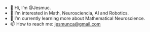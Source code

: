 - 👋 Hi, I’m @Jesmuc.
- 👀 I’m interested in Math, Neurosciencia, AI and Robotics.
- 🌱 I’m currently learning more about Mathematical Neuroscience.
- 📫 How to reach me: jesmunca@gmail.com

<!---
Jesmuc/Jesmuc is a ✨ special ✨ repository because its `README.md` (this file) appears on your GitHub profile.
You can click the Preview link to take a look at your changes.
--->
